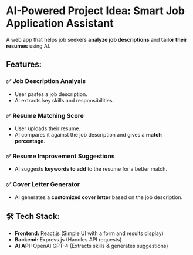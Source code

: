 # AI-Powered Project Idea: Smart Job Application Assistant

A web app that helps job seekers **analyze job descriptions** and **tailor their resumes** using AI.

## Features:

### ✅ Job Description Analysis

- User pastes a job description.
- AI extracts key skills and responsibilities.

### ✅ Resume Matching Score

- User uploads their resume.
- AI compares it against the job description and gives a **match percentage**.

### ✅ Resume Improvement Suggestions

- AI suggests **keywords to add** to the resume for a better match.

### ✅ Cover Letter Generator

- AI generates a **customized cover letter** based on the job description.

## 🛠 Tech Stack:

- **Frontend:** React.js (Simple UI with a form and results display)
- **Backend:** Express.js (Handles API requests)
- **AI API:** OpenAI GPT-4 (Extracts skills & generates suggestions)

